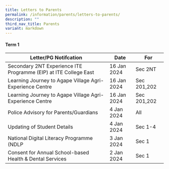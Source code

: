 ```yaml
---
title: Letters to Parents
permalink: /information/parents/letters-to-parents/
description: ""
third_nav_title: Parents
variant: markdown
---
```

#### Term 1

| **Letter/PG Notifcation** | **Date** | **For** |
| -------- | -------- | -------- |
|Secondary 2NT Experience ITE Programme (EIP) at ITE College East | 16 Jan 2024| Sec 2NT|
|Learning Journey to Agape Village Agri-Experience Centre| 16 Jan 2024| Sec 201,202|
|Learning Journey to Agape Village Agri-Experience Centre| 16 Jan 2024| Sec 201,202|
|Police Advisory for Parents/Guardians| 4 Jan 2024 | All|
|Updating of Student Details| 4 Jan 2024 | Sec 1-4|
|National Digital Literacy Programme (NDLP | 3 Jan 2024| Sec 1|
| Consent for Annual School-based Health & Dental Services | 2 Jan 2024 | Sec 1 |